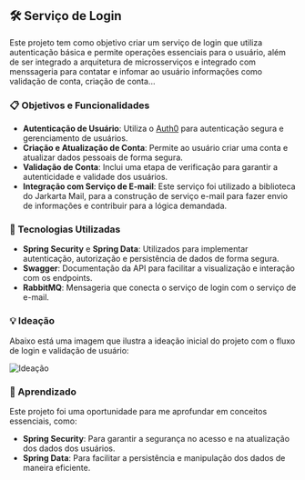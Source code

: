 
## 🛠 Serviço de Login

Este projeto tem como objetivo criar um serviço de login  que utiliza autenticação básica e permite operações essenciais para o usuário, além de ser integrado a arquitetura de microsserviços e integrado com menssageria para contatar e infomar ao usuário informações como validação de conta, criação de conta...
 
### 📋 Objetivos e Funcionalidades

- **Autenticação de Usuário**: Utiliza o [Auth0](https://auth0.com/) para autenticação segura e gerenciamento de usuários.
- **Criação e Atualização de Conta**: Permite ao usuário criar uma conta e atualizar dados pessoais de forma segura.
- **Validação de Conta**: Inclui uma etapa de verificação para garantir a autenticidade e validade dos usuários.
- **Integração com Serviço de E-mail**: Este serviço foi utilizado a biblioteca do Jarkarta Mail, para a construção de serviço e-mail para fazer envio de informações e contribuir para a lógica demandada.

### 🧩 Tecnologias Utilizadas

- **Spring Security** e **Spring Data**: Utilizados para implementar autenticação, autorização e persistência de dados de forma segura.
- **Swagger**: Documentação da API para facilitar a visualização e interação com os endpoints.
- **RabbitMQ**: Mensageria que conecta o serviço de login com o serviço de e-mail.


### 💡 Ideação

Abaixo está uma imagem que ilustra a ideação inicial do projeto com o fluxo de login e validação de usuário:

![Ideação](https://drive.google.com/uc?id=15MUrrGqOUIxM1uFra-VWud8h_A21QXYd)

### 🎯 Aprendizado

Este projeto foi uma oportunidade para me aprofundar em conceitos essenciais, como:

- **Spring Security**: Para garantir a segurança no acesso e na atualização dos dados dos usuários.
- **Spring Data**: Para facilitar a persistência e manipulação dos dados de maneira eficiente.
